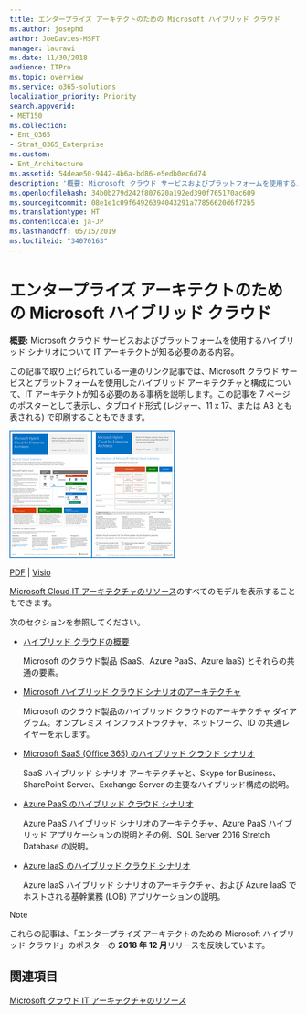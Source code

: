 ```yaml
---
title: エンタープライズ アーキテクトのための Microsoft ハイブリッド クラウド
ms.author: josephd
author: JoeDavies-MSFT
manager: laurawi
ms.date: 11/30/2018
audience: ITPro
ms.topic: overview
ms.service: o365-solutions
localization_priority: Priority
search.appverid:
- MET150
ms.collection:
- Ent_O365
- Strat_O365_Enterprise
ms.custom:
- Ent_Architecture
ms.assetid: 54deae50-9442-4b6a-bd86-e5edb0ec6d74
description: '概要: Microsoft クラウド サービスおよびプラットフォームを使用するハイブリッド シナリオについて IT アーキテクトが知る必要のある内容。'
ms.openlocfilehash: 34b0b279d242f807620a192ed390f765170ac609
ms.sourcegitcommit: 08e1e1c09f64926394043291a77856620d6f72b5
ms.translationtype: HT
ms.contentlocale: ja-JP
ms.lasthandoff: 05/15/2019
ms.locfileid: "34070163"
---
```

# <a name="microsoft-hybrid-cloud-for-enterprise-architects"></a>エンタープライズ アーキテクトのための Microsoft ハイブリッド クラウド

 **概要:** Microsoft クラウド サービスおよびプラットフォームを使用するハイブリッド シナリオについて IT アーキテクトが知る必要のある内容。
  
この記事で取り上げられている一連のリンク記事では、Microsoft クラウド サービスとプラットフォームを使用したハイブリッド アーキテクチャと構成について、IT アーキテクトが知る必要のある事柄を説明します。この記事を 7 ページのポスターとして表示し、タブロイド形式 (レジャー、11 x 17、または A3 とも表される) で印刷することもできます。
  
[![Microsoft ハイブリッド クラウド モデルのサムネイル画像](media/Hybrid-Poster/Hybrid-Cloud-Thumbnail.png)](https://www.microsoft.com/download/details.aspx?id=54424
)
  
[PDF](https://go.microsoft.com/fwlink/p/?linkid=842082) | [Visio](https://go.microsoft.com/fwlink/p/?linkid=842083)
  
[Microsoft Cloud IT アーキテクチャのリソース](microsoft-cloud-it-architecture-resources.md)のすべてのモデルを表示することもできます。
  
次のセクションを参照してください。
  
- [ハイブリッド クラウドの概要](hybrid-cloud-overview.md)
    
    Microsoft のクラウド製品 (SaaS、Azure PaaS、Azure IaaS) とそれらの共通の要素。
    
- [Microsoft ハイブリッド クラウド シナリオのアーキテクチャ](architecture-of-microsoft-hybrid-cloud-scenarios.md)
    
    Microsoft のクラウド製品のハイブリッド クラウドのアーキテクチャ ダイアグラム。オンプレミス インフラストラクチャ、ネットワーク、ID の共通レイヤーを示します。
    
- [Microsoft SaaS (Office 365) のハイブリッド クラウド シナリオ](hybrid-cloud-scenarios-for-microsoft-saas-office-365.md)
    
    SaaS ハイブリッド シナリオ アーキテクチャと、Skype for Business、SharePoint Server、Exchange Server の主要なハイブリッド構成の説明。
    
- [Azure PaaS のハイブリッド クラウド シナリオ](hybrid-cloud-scenarios-for-azure-paas.md)
    
    Azure PaaS ハイブリッド シナリオのアーキテクチャ、Azure PaaS ハイブリッド アプリケーションの説明とその例、SQL Server 2016 Stretch Database の説明。
    
- [Azure IaaS のハイブリッド クラウド シナリオ](hybrid-cloud-scenarios-for-azure-iaas.md)
    
    Azure IaaS ハイブリッド シナリオのアーキテクチャ、および Azure IaaS でホストされる基幹業務 (LOB) アプリケーションの説明。
    
> [!NOTE]
> これらの記事は、「エンタープライズ アーキテクトのための Microsoft ハイブリッド クラウド」のポスターの **2018 年 12 月**リリースを反映しています。
  
## <a name="see-also"></a>関連項目

[Microsoft クラウド IT アーキテクチャのリソース](microsoft-cloud-it-architecture-resources.md)

